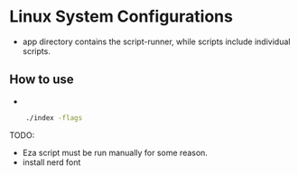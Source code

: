 # Linux System Configurations

- app directory contains the script-runner, while scripts include individual scripts.

## How to use

-

```bash
    ./index -flags
```

TODO:
 - Eza script must be run manually for some reason.
 - install nerd font
